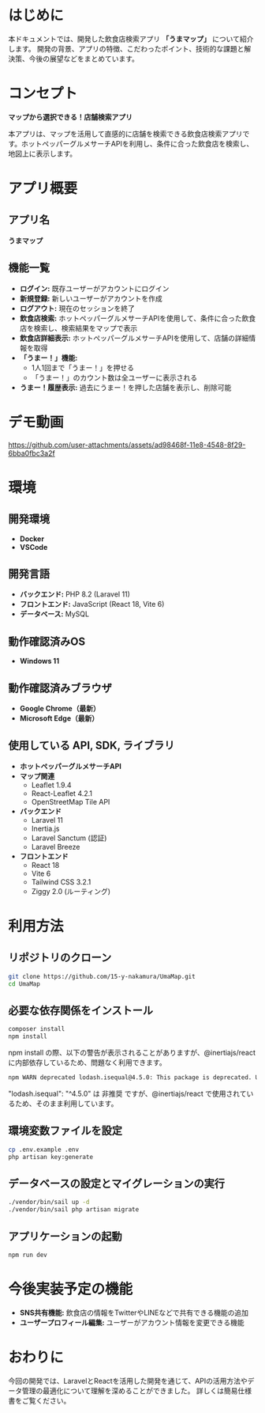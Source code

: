 # **はじめに**

本ドキュメントでは、開発した飲食店検索アプリ **「うまマップ」** について紹介します。
開発の背景、アプリの特徴、こだわったポイント、技術的な課題と解決策、今後の展望などをまとめています。

# **コンセプト**

**マップから選択できる！店舗検索アプリ**

本アプリは、マップを活用して直感的に店舗を検索できる飲食店検索アプリです。ホットペッパーグルメサーチAPIを利用し、条件に合った飲食店を検索し、地図上に表示します。

# **アプリ概要**

## **アプリ名**
**うまマップ**

## **機能一覧**
- **ログイン:** 既存ユーザーがアカウントにログイン
- **新規登録:** 新しいユーザーがアカウントを作成
- **ログアウト:** 現在のセッションを終了
- **飲食店検索:** ホットペッパーグルメサーチAPIを使用して、条件に合った飲食店を検索し、検索結果をマップで表示
- **飲食店詳細表示:** ホットペッパーグルメサーチAPIを使用して、店舗の詳細情報を取得
- **「うまー！」機能:**
  - 1人1回まで「うまー！」を押せる
  - 「うまー！」のカウント数は全ユーザーに表示される
- **うまー！履歴表示:** 過去にうまー！を押した店舗を表示し、削除可能

# **デモ動画**


https://github.com/user-attachments/assets/ad98468f-11e8-4548-8f29-6bba0fbc3a2f




# **環境**

## **開発環境**
- **Docker**
- **VSCode**

## **開発言語**
- **バックエンド:** PHP 8.2 (Laravel 11)
- **フロントエンド:** JavaScript (React 18, Vite 6)
- **データベース:** MySQL

## **動作確認済みOS**
- **Windows 11**

## **動作確認済みブラウザ**
- **Google Chrome（最新）**
- **Microsoft Edge（最新）**

## **使用している API, SDK, ライブラリ**
- **ホットペッパーグルメサーチAPI**
- **マップ関連**
  - Leaflet 1.9.4
  - React-Leaflet 4.2.1
  - OpenStreetMap Tile API
- **バックエンド**
  - Laravel 11
  - Inertia.js
  - Laravel Sanctum (認証)
  - Laravel Breeze
- **フロントエンド**
  - React 18
  - Vite 6
  - Tailwind CSS 3.2.1
  - Ziggy 2.0 (ルーティング)

# **利用方法**

## **リポジトリのクローン**
```sh
git clone https://github.com/15-y-nakamura/UmaMap.git
cd UmaMap
```

## **必要な依存関係をインストール**
```sh
composer install
npm install
```
npm install の際、以下の警告が表示されることがありますが、@inertiajs/react に内部依存しているため、問題なく利用できます。
```sh
npm WARN deprecated lodash.isequal@4.5.0: This package is deprecated. Use require('node:util').isDeepStrictEqual instead.
```
"lodash.isequal": "^4.5.0" は 非推奨 ですが、@inertiajs/react で使用されているため、そのまま利用しています。

## **環境変数ファイルを設定**
```sh
cp .env.example .env
php artisan key:generate
```

## **データベースの設定とマイグレーションの実行**
```sh
./vendor/bin/sail up -d
./vendor/bin/sail php artisan migrate
```

## **アプリケーションの起動**
```sh
npm run dev
```

# **今後実装予定の機能**

- **SNS共有機能:** 飲食店の情報をTwitterやLINEなどで共有できる機能の追加
- **ユーザープロフィール編集:** ユーザーがアカウント情報を変更できる機能

# **おわりに**

今回の開発では、LaravelとReactを活用した開発を通じて、APIの活用方法やデータ管理の最適化について理解を深めることができました。
詳しくは簡易仕様書をご覧ください。

